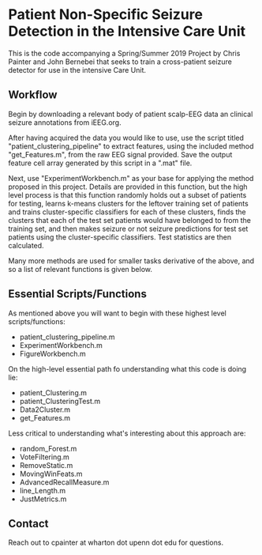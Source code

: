 # Patient Non-Specific Seizure Detection in the Intensive Care Unit

This is the code accompanying a Spring/Summer 2019 Project by Chris Painter and John Bernebei that seeks to train a cross-patient seizure detector for use in the intensive Care Unit.

## Workflow

Begin by downloading a relevant body of patient scalp-EEG data an clinical seizure annotations from iEEG.org. 

After having acquired the data you would like to use, use the script titled "patient_clustering_pipeline" to extract features, using the included method "get_Features.m", from the raw EEG signal provided. Save the output feature cell array generated by this script in a ".mat" file.

Next, use "ExperimentWorkbench.m" as your base for applying the method proposed in this project. Details are provided in this function, but the high level process is that this function randomly holds out a subset of patients for testing, learns k-means clusters for the leftover training set of patients and trains cluster-specific classifiers for each of these clusters, finds the clusters that each of the test set patients would have belonged to from the training set, and then makes seizure or not seizure predictions for test set patients using the cluster-specific classifiers. Test statistics are then calculated.

Many more methods are used for smaller tasks derivative of the above, and so a list of relevant functions is given below.

## Essential Scripts/Functions

As mentioned above you will want to begin with these highest level scripts/functions: 
- patient_clustering_pipeline.m
- ExperimentWorkbench.m
- FigureWorkbench.m

On the high-level essential path fo understanding what this code is doing lie:
- patient_Clustering.m
- patient_ClusteringTest.m
- Data2Cluster.m
- get_Features.m

Less critical to understanding what's interesting about this approach are:
- random_Forest.m
- VoteFiltering.m
- RemoveStatic.m
- MovingWinFeats.m
- AdvancedRecallMeasure.m
- line_Length.m
- JustMetrics.m


## Contact

Reach out to cpainter at wharton dot upenn dot edu for questions.
